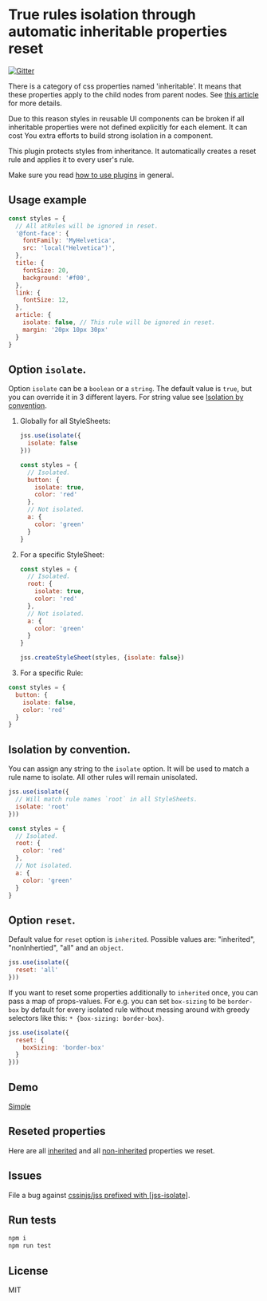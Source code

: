 # True rules isolation through automatic inheritable properties reset

[![Gitter](https://badges.gitter.im/JoinChat.svg)](https://gitter.im/cssinjs/lobby)

There is a category of css properties named 'inheritable'. It means that these properties apply to the child nodes from parent nodes. See [this article](
https://developer.mozilla.org/en-US/docs/Web/Guide/CSS/Getting_started/Cascading_and_inheritance) for more details.

Due to this reason styles in reusable UI components can be broken if all inheritable properties were not defined explicitly for each element. It can cost You extra efforts to build strong isolation in a component.

This plugin protects styles from inheritance. It automatically creates a reset rule and applies it to every user's rule.

Make sure you read [how to use
plugins](https://github.com/cssinjs/jss/blob/master/docs/setup.md#setup-with-plugins)
in general.

## Usage example

```javascript
const styles = {
  // All atRules will be ignored in reset.
  '@font-face': {
    fontFamily: 'MyHelvetica',
    src: 'local("Helvetica")',
  },
  title: {
    fontSize: 20,
    background: '#f00',
  },
  link: {
    fontSize: 12,
  },
  article: {
    isolate: false, // This rule will be ignored in reset.
    margin: '20px 10px 30px'
  }
}
```

## Option `isolate`.

Option `isolate` can be a `boolean` or a `string`.
The default value is `true`, but you can override it in 3 different layers.
For string value see [Isolation by convention](#isolation-by-convention).

1. Globally for all StyleSheets:

    ```javascript
    jss.use(isolate({
      isolate: false
    }))

    const styles = {
      // Isolated.
      button: {
        isolate: true,
        color: 'red'
      },
      // Not isolated.
      a: {
        color: 'green'
      }
    }
    ```
1. For a specific StyleSheet:

    ```javascript
    const styles = {
      // Isolated.
      root: {
        isolate: true,
        color: 'red'
      },
      // Not isolated.
      a: {
        color: 'green'
      }
    }

    jss.createStyleSheet(styles, {isolate: false})
    ```
1. For a specific Rule:

  ```javascript
  const styles = {
    button: {
      isolate: false,
      color: 'red'
    }
  }
  ```

## Isolation by convention.

You can assign any string to the `isolate` option. It will be used to match a rule name to isolate. All other rules will remain unisolated.

```javascript
jss.use(isolate({
  // Will match rule names `root` in all StyleSheets.
  isolate: 'root'
}))

const styles = {
  // Isolated.
  root: {
    color: 'red'
  },
  // Not isolated.
  a: {
    color: 'green'
  }
}
```

## Option `reset`.

Default value for `reset` option is `inherited`.
Possible values are: "inherited", "nonInhertied", "all" and an `object`.

```javascript
jss.use(isolate({
  reset: 'all'
}))
```

If you want to reset some properties additionally to `inherited` once, you can pass a map of props-values. For e.g. you can set `box-sizing` to be `border-box` by default for every isolated rule without messing around with greedy selectors like this: `* {box-sizing: border-box}`.

```javascript
jss.use(isolate({
  reset: {
    boxSizing: 'border-box'
  }
}))
```

## Demo

[Simple](http://cssinjs.github.io/examples/plugins/jss-isolate/simple/index.html)

## Reseted properties

Here are all [inherited](./src/inherited.js) and all [non-inherited](./src/nonInherited.js) properties we reset.

## Issues

File a bug against [cssinjs/jss prefixed with \[jss-isolate\]](https://github.com/cssinjs/jss/issues/new?title=[jss-isolate]%20).

## Run tests

```bash
npm i
npm run test
```

## License

MIT

